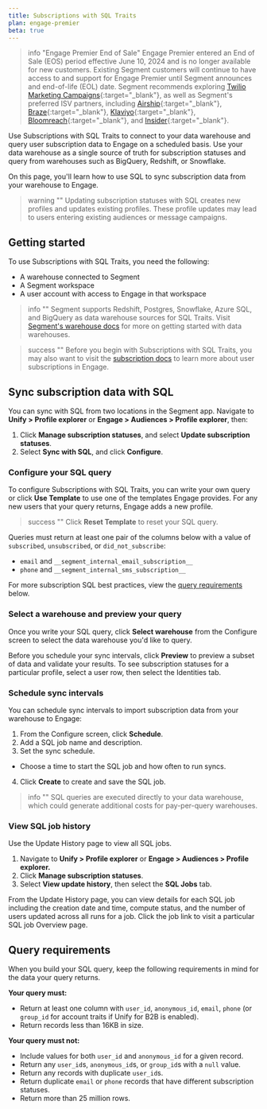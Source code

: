 ```yaml
---
title: Subscriptions with SQL Traits
plan: engage-premier
beta: true
---
```

> info "Engage Premier End of Sale"
> Engage Premier entered an End of Sale (EOS) period effective June 10, 2024 and is no longer available for new customers. Existing Segment customers will continue to have access to and support for Engage Premier until Segment announces and end-of-life (EOL) date. Segment recommends exploring [Twilio Marketing Campaigns](https://www.twilio.com/en-us/sendgrid/marketing-campaigns){:target="_blank"}, as well as Segment's preferred ISV partners, including [Airship](https://www.twilio.com/en-us/blog/airship-integrated-customer-experience){:target="_blank"}, [Braze](https://www.twilio.com/en-us/blog/braze-conversational-marketing-campaigns){:target="_blank"}, [Klaviyo](https://www.twilio.com/en-us/blog/klaviyo-powering-smarter-digital-relationships){:target="_blank"}, [Bloomreach](https://www.twilio.com/en-us/blog/bloomreach-ecommerce-personalization){:target="_blank"}, and [Insider](https://www.twilio.com/en-us/blog/insider-cross-channel-customer-experience){:target="_blank"}.

Use Subscriptions with SQL Traits to connect to your data warehouse and query user subscription data to Engage on a scheduled basis. Use your data warehouse as a single source of truth for subscription statuses and query from warehouses such as BigQuery, Redshift, or Snowflake.

On this page, you'll learn how to use SQL to sync subscription data from your warehouse to Engage.

> warning ""
> Updating subscription statuses with SQL creates new profiles and updates existing profiles. These profile updates may lead to users entering existing audiences or message campaigns. 

## Getting started

To use Subscriptions with SQL Traits, you need the following:
- A warehouse connected to Segment
- A Segment workspace
- A user account with access to Engage in that workspace

> info ""
> Segment supports Redshift, Postgres, Snowflake, Azure SQL, and BigQuery as data warehouse sources for SQL Traits. Visit [Segment's warehouse docs](/docs/connections/storage/warehouses/) for more on getting started with data warehouses.  

> success ""
> Before you begin with Subscriptions with SQL Traits, you may also want to visit the [subscription docs](/docs/engage/user-subscriptions/) to learn more about user subscriptions in Engage.

## Sync subscription data with SQL

You can sync with SQL from two locations in the Segment app. Navigate to **Unify > Profile explorer** or **Engage > Audiences > Profile explorer**, then:

1. Click **Manage subscription statuses**, and select **Update subscription statuses**.
2. Select **Sync with SQL**, and click **Configure**.

### Configure your SQL query

To configure Subscriptions with SQL Traits, you can write your own query or click **Use Template** to use one of the templates Engage provides. For any new users that your query returns, Engage adds a new profile.

> success ""
> Click **Reset Template** to reset your SQL query.

Queries must return at least one pair of the columns below with a value of `subscribed`, `unsubscribed`, or `did_not_subscribe`:
- `email` and `__segment_internal_email_subscription__`
- `phone` and `__segment_internal_sms_subscription__`

For more subscription SQL best practices, view the [query requirements](#query-requirements) below.

### Select a warehouse and preview your query

Once you write your SQL query, click **Select warehouse** from the Configure screen to select the data warehouse you'd like to query.

Before you schedule your sync intervals, click **Preview** to preview a subset of data and validate your results. To see subscription statuses for a particular profile, select a user row, then select the Identities tab.

### Schedule sync intervals

You can schedule sync intervals to import subscription data from your warehouse to Engage:

1. From the Configure screen, click **Schedule**.
2. Add a SQL job name and description.
3. Set the sync schedule.
  - Choose a time to start the SQL job and how often to run syncs.
4. Click **Create** to create and save the SQL job.

> info ""
> SQL queries are executed directly to your data warehouse, which could generate additional costs for pay-per-query warehouses.

### View SQL job history

Use the Update History page to view all SQL jobs.

1. Navigate to **Unify > Profile explorer** or **Engage > Audiences > Profile explorer.**
2. Click **Manage subscription statuses**.
3. Select **View update history**, then select the **SQL Jobs** tab.

From the Update History page, you can view details for each SQL job including the creation date and time, compute status, and the number of users updated across all runs for a job. Click the job link to visit a particular SQL job Overview page.

## Query requirements

When you build your SQL query, keep the following requirements in mind for the data your query returns.

**Your query must:**

- Return at least one column with `user_id`, `anonymous_id`, `email`, `phone` (or `group_id` for account traits if Unify for B2B is enabled).
- Return records less than 16KB in size.

**Your query must not:**

- Include values for both `user_id` and `anonymous_id` for a given record.
- Return any `user_id`s, `anonymous_id`s, or `group_id`s with a `null` value.
- Return any records with duplicate `user_id`s.
- Return duplicate `email` or `phone` records that have different subscription statuses.
- Return more than 25 million rows.
